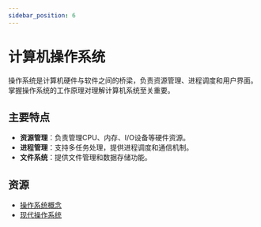```yaml
---
sidebar_position: 6
---
```


# 计算机操作系统

操作系统是计算机硬件与软件之间的桥梁，负责资源管理、进程调度和用户界面。掌握操作系统的工作原理对理解计算机系统至关重要。

## 主要特点
- **资源管理**：负责管理CPU、内存、I/O设备等硬件资源。
- **进程管理**：支持多任务处理，提供进程调度和通信机制。
- **文件系统**：提供文件管理和数据存储功能。

## 资源
- [操作系统概念](https://www.os-book.com/)
- [现代操作系统](https://pages.cs.wisc.edu/~remzi/OSTEP/)


